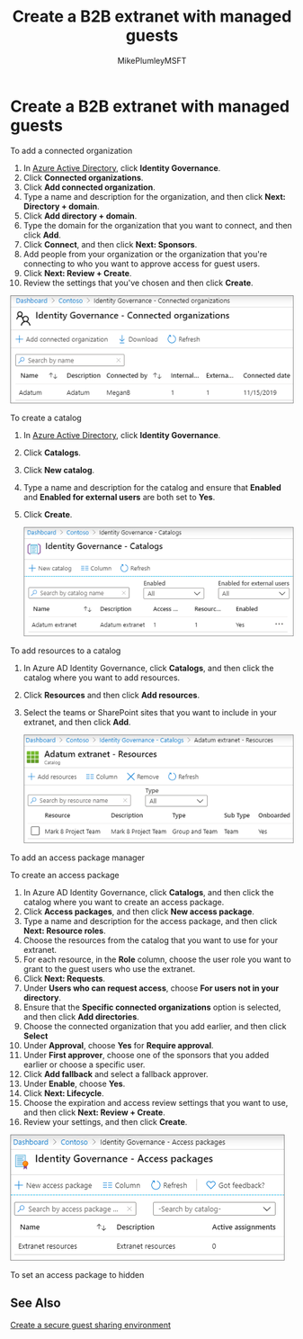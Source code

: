 ﻿---
title: "Create a B2B extranet with managed guests"
ms.author: mikeplum
author: MikePlumleyMSFT
manager: pamgreen
audience: ITPro
ms.topic: article
ms.service: sharepoint-online
localization_priority: Priority
description: "Learn how to create a B2B extranet site or team with managed guest users from a partner organization."
---

# Create a B2B extranet with managed guests

To add a connected organization
1. In [Azure Active Directory](https://aad.portal.azure.com), click **Identity Governance**.
2. Click **Connected organizations**.
3. Click **Add connected organization**.
4. Type a name and description for the organization, and then click **Next: Directory + domain**.
5. Click **Add directory + domain**.
6. Type the domain for the organization that you want to connect, and then click **Add**.
7. Click **Connect**, and then click **Next: Sponsors**.
8. Add people from your organization or the organization that you're connecting to who you want to approve access for guest users.
9. Click **Next: Review + Create**.
10. Review the settings that you've chosen and then click **Create**.


   ![Screenshot of the connected organizations page in Azure Active Directory](media/identity-governance-connected-organizations.png)


To create a catalog
1. In [Azure Active Directory](https://aad.portal.azure.com), click **Identity Governance**.
2. Click **Catalogs**.
3. Click **New catalog**.
4. Type a name and description for the catalog and ensure that **Enabled** and **Enabled for external users** are both set to **Yes**.
5. Click **Create**.

   ![Screenshot of the catalogs page in Azure Active Directory Identity Governance](media/identity-governance-catalogs.png)

To add resources to a catalog
1. In Azure AD Identity Governance, click **Catalogs**, and then click the catalog where you want to add resources.
2. Click **Resources** and then click **Add resources**.
3. Select the teams or SharePoint sites that you want to include in your extranet, and then click **Add**.

   ![Screenshot of the catalog resources page in Azure Active Directory Identity Governance](media/identity-governance-catalog-resource.png)


To add an access package manager


To create an access package
1. In Azure AD Identity Governance, click **Catalogs**, and then click the catalog where you want to create an access package.
2. Click **Access packages**, and then click **New access package**.
3. Type a name and description for the access package, and then click **Next: Resource roles**.
4. Choose the resources from the catalog that you want to use for your extranet.
5. For each resource, in the **Role** column, choose the user role you want to grant to the guest users who use the extranet.
6. Click **Next: Requests**.
7. Under **Users who can request access**, choose **For users not in your directory**.
8. Ensure that the **Specific connected organizations** option is selected, and then click **Add directories**.
9. Choose the connected organization that you add earlier, and then click **Select**
10. Under **Approval**, choose **Yes** for **Require approval**.
11. Under **First approver**, choose one of the sponsors that you added earlier or choose a specific user.
12. Click **Add fallback** and select a fallback approver.
13. Under **Enable**, choose **Yes**.
14. Click **Next: Lifecycle**.
15. Choose the expiration and access review settings that you want to use, and then click **Next: Review + Create**.
16. Review your settings, and then click **Create**.

   ![Screenshot of the access packages screen in Azure Active Directory Identity Governance](media/identity-governance-access-packages.png)



To set an access package to hidden

## See Also

[Create a secure guest sharing environment](create-a-secure-guest-sharing-environment.md)


